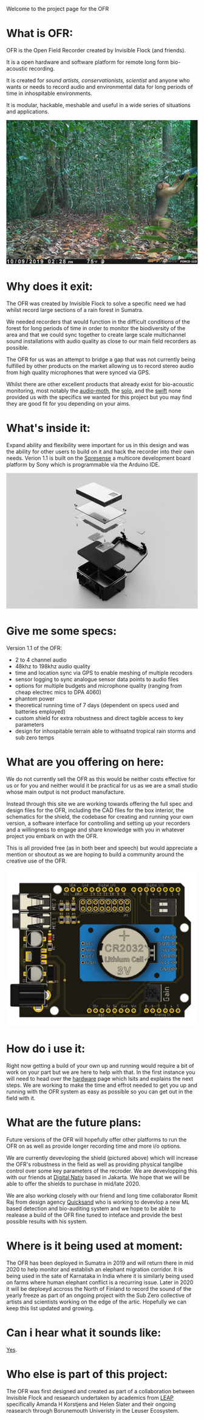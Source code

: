 Welcome to the project page for the OFR

# What is OFR:

OFR is the Open Field Recorder created by Invisible Flock (and friends). 

It is a open hardware and software platform for remote long form bio-acoustic recording. 

It is created for *sound artists, conservationists, scientist* and anyone who wants or needs to record audio and environmental data for long periods of time in inhospitable environments. 

It is modular, hackable, meshable and useful in a wide series of situations and applications.

![monkey with REcorder](/images/monkeyRec.jpg)


# Why does it exit:

The OFR was created by Invisible Flock to solve a specific need we had whilst record large sections of a rain forest in Sumatra. 

We needed recorders that would function in the difficult conditions of the forest for long periods of time in order to monitor the biodiversity of the area and that we could sync together to create large scale multichannel sound installations with audio quality as close to our main field recorders as possible.

The OFR for us was an attempt to bridge a gap that was not currently being fulfilled by other products on the market allowing us to record stereo audio from high quality microphones that were synced via GPS. 

Whilst there are other excellent products that already exist for bio-acoustic monitoring, most notably the [audio-moth](https://www.openacousticdevices.info/), the [solo](https://solo-system.github.io/home.html), and the [swift](https://www.birds.cornell.edu/ccb/wp-content/uploads/2016/09/SWIFT-SD-Card-Formatting-Protocol.pdf) none provided us with the specifics we wanted for this project but you may find they are good fit for you depending on your aims.


# What's inside it:

Expand ability and flexibility were important for us in this design and was the ability for other users to build on it and hack the recorder into their own needs. Verion 1.1 is built on the [Spresense](https://developer.sony.com/develop/spresense/) a multicore development board platform by Sony which is programmable via the Arduino IDE.


![explodded view](/images/recorder_fusion.jpg)


# Give me some specs:

Version 1.1 of the OFR:


- 2 to 4 channel audio
- 48khz to 198khz audio quality
- time and location sync via GPS to enable meshing of multiple recoders
- sensor logging to sync analogue sensor data points to audio files
- options for multiple budgets and microphone quality (ranging from cheap electrec mics to DPA 4060)
- phantom power 
- theoretical running time of 7 days (dependent on specs used and batteries employed)
- custom shield for extra robustness and direct tagible access to key parameters
- design for inhospitable terrain able to withsatnd tropical rain storms and sub zero temps


# What are you offering on here:

We do not currently sell the OFR as this would be neither costs effective for us or for you and neither would it be practical for us as we are a small studio whose main output is not product manufacture. 

Instead through this site we are working towards offering the full spec and design files for the OFR, including the CAD files for the box interior, the schematics for the shield, the codebase for creating and running your own version, a software interface for controlling and setting up your recorders and a willingness to engage and share knowledge with you in whatever project you embark on with the OFR.  

This is all provided free (as in both beer and speech) but would appreciate a mention or shoutout as we are hoping to build a community around the creative use of the OFR.

![shield](/images/shieldOFR.PNG)

# How do i use it:

Right now getting a build of your own up and running would require a bit of work on your part but we are here to help with that. In the first instance you will need to head over the [hardware](hardware/hardwareReadme.md) page which lsits and explains the next steps. We are working to make the time and effrot needed to get you up and running with the OFR system as easy as possible so you can get out in the field with it.

# What are the future plans:

Future versions of the OFR will hopefully offer other platforms to run the OFR on as well as provide longer recording time and more i/o options. 

We are currently devevloping the shield (pictured above) which will increase the OFR's robustness in the field as well as providing physical tangilbe control over some key parameters of the recroder. We are devevlopping this with our friends at [Digital Nativ](https://www.instagram.com/digitalnativ/) based in Jakarta. We hope that we will be able to offer the shields to  purchase in mid/late 2020. 

We are also working closely with our friend and long time collaborator Romit Raj from design agency [Quicksand](http://quicksand.co.in/) who is working to devevlop a new ML based detection and bio-auditing system and we hope to be able to realease a build of the OFR fine tuned to inteface and provide the best possible results with his system. 


# Where is it being used at moment:

The OFR has been deployed in Sumatra in 2019 and will  return there in mid 2020 to help monitor and establish an elephant migration corridor. It is being used in the sate of Karnataka in India where it is similarly being used on farms where human elephant conflict is a recurring issue. Later in 2020 it will be deploeyd accross the North of Finland to record the sound of the yearly freeze as part of an ongoing project with the Sub Zero collective of artists and scientists working on the edge of the artic. Hopefully we can keep this list updated and growing.

# Can i hear what it sounds like:

[Yes](/soundSample/cackle-veryloud-box1.wav).


# Who else is part of this project:

The OFR was first designed and created as part of a collaboration between Invisible Flock and resaearch undertaken by academics from [LEAP](https://go-leap.wixsite.com/home) specifically Amanda H Korstjens and Helen Slater and their ongoing reasearch through Borunemouth Univeristy in the Leuser Ecosystem.
